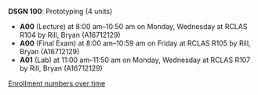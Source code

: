 **DSGN 100**: Prototyping (4 units)

- **A00** (Lecture) at 8:00 am–10:50 am on Monday, Wednesday at RCLAS R104 by Rill, Bryan (A16712129)
- **A00** (Final Exam) at 8:00 am–10:59 am on Friday at RCLAS R105 by Rill, Bryan (A16712129)
- **A01** (Lab) at 11:00 am–11:50 am on Monday, Wednesday at RCLAS R107 by Rill, Bryan (A16712129)

[Enrollment numbers over time](./DSGN100.tsv)
